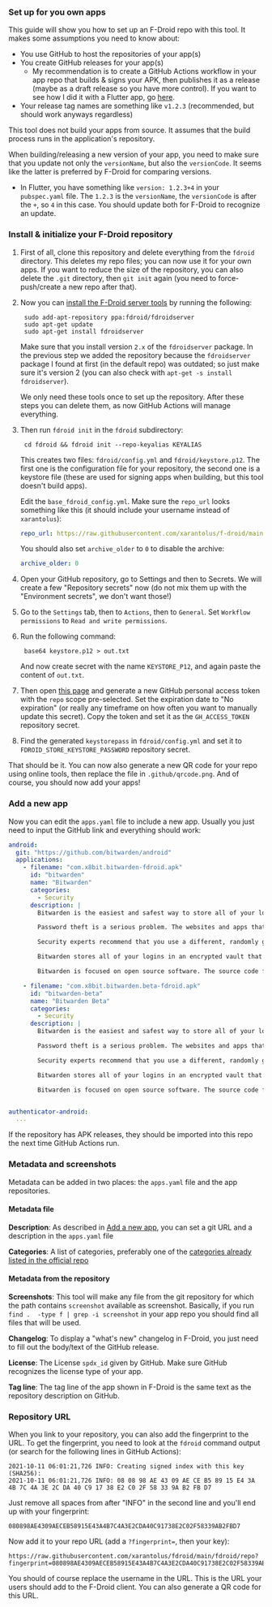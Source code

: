 ### Set up for you own apps
This guide will show you how to set up an F-Droid repo with this tool. It makes some assumptions you need to know about:
* You use GitHub to host the repositories of your app(s)
* You create GitHub releases for your app(s)
  * My recommendation is to create a GitHub Actions workflow in your app repo that builds & signs your APK, then publishes it as a release (maybe as a draft release so you have more control). If you want to see how I did it with a Flutter app, go [here](https://github.com/xarantolus/notality/blob/main/.github/workflows/android_build.yml).
* Your release tag names are something like `v1.2.3` (recommended, but should work anyways regardless)

This tool does not build your apps from source. It assumes that the build process runs in the application's repository.

When building/releasing a new version of your app, you need to make sure that you update not only the `versionName`, but also the `versionCode`. It seems like the latter is preferred by F-Droid for comparing versions.
* In Flutter, you have something like `version: 1.2.3+4` in your `pubspec.yaml` file. The `1.2.3` is the `versionName`, the `versionCode` is after the `+`, so `4` in this case. You should update both for F-Droid to recognize an update.

### Install & initialize your F-Droid repository
1. First of all, clone this repository and delete everything from the `fdroid` directory. This deletes my repo files; you can now use it for your own apps. If you want to reduce the size of the repository, you can also delete the `.git` directory, then `git init` again (you need to force-push/create a new repo after that).

2. Now you can [install the F-Droid server tools](https://f-droid.org/en/docs/Installing_the_Server_and_Repo_Tools/) by running the following:

        sudo add-apt-repository ppa:fdroid/fdroidserver
        sudo apt-get update
        sudo apt-get install fdroidserver

    Make sure that you install version `2.x` of the `fdroidserver` package. In the previous step we added the repository because the `fdroidserver` package I found at first (in the default repo) was outdated; so just make sure it's version 2 (you can also check with `apt-get -s install fdroidserver`).

    We only need these tools once to set up the repository. After these steps you can delete them, as now GitHub Actions will manage everything.

3. Then run `fdroid init` in the `fdroid` subdirectory:

        cd fdroid && fdroid init --repo-keyalias KEYALIAS

    This creates two files: `fdroid/config.yml` and `fdroid/keystore.p12`. The first one is the configuration file for your repository, the second one is a keystore file (these are used for signing apps when building, but this tool doesn't build apps).

    Edit the `base_fdroid_config.yml`. Make sure the `repo_url` looks something like this (it should include your username instead of `xarantolus`):

    ```yml
    repo_url: https://raw.githubusercontent.com/xarantolus/f-droid/main/fdroid/repo
    ```

    You should also set `archive_older` to `0` to disable the archive:

    ```yml
    archive_older: 0
    ```

4. Open your GitHub repository, go to Settings and then to Secrets. We will create a few "Repository secrets" now (do not mix them up with the "Environment secrets", we don't want those!)
5. Go to the `Settings` tab, then to `Actions`, then to `General`. Set `Workflow permissions` to `Read and write permissions`.

6. Run the following command:

        base64 keystore.p12 > out.txt

    And now create secret with the name `KEYSTORE_P12`, and again paste the content of `out.txt`.

7. Then open [this page](https://github.com/settings/tokens/new?description=f-droid%20repo&scopes=repo) and generate a new GitHub personal access token with the `repo` scope pre-selected. Set the expiration date to "No expiration" (or really any timeframe on how often you want to manually update this secret). Copy the token and set it as the `GH_ACCESS_TOKEN` repository secret.
8. Find the generated `keystorepass` in `fdroid/config.yml` and set it to `FDROID_STORE_KEYSTORE_PASSWORD` repository secret.

That should be it. You can now also generate a new QR code for your repo using online tools, then replace the file in `.github/qrcode.png`. And of course, you should now add your apps!

### Add a new app
Now you can edit the `apps.yaml` file to include a new app. Usually you just need to input the GitHub link and everything should work:

```yml
android:
  git: "https://github.com/bitwarden/android"
  applications:
    - filename: "com.x8bit.bitwarden-fdroid.apk"
      id: "bitwarden"
      name: "Bitwarden"
      categories:
        - Security
      description: |
        Bitwarden is the easiest and safest way to store all of your logins and passwords while conveniently keeping them synced between all of your devices.

        Password theft is a serious problem. The websites and apps that you use are under attack every day. Security breaches occur and your passwords are stolen. When you reuse the same passwords across apps and websites hackers can easily access your email, bank, and other important accounts.

        Security experts recommend that you use a different, randomly generated password for every account that you create. But how do you manage all those passwords? Bitwarden makes it easy for you to create, store, and access your passwords.

        Bitwarden stores all of your logins in an encrypted vault that syncs across all of your devices. Since it's fully encrypted before it ever leaves your device, only you have access to your data. Not even the team at Bitwarden can read your data, even if we wanted to. Your data is sealed with AES-256 bit encryption, salted hashing, and PBKDF2 SHA-256.

        Bitwarden is focused on open source software. The source code for Bitwarden is hosted on GitHub and everyone is free to review, audit, and contribute to the Bitwarden codebase.

    - filename: "com.x8bit.bitwarden.beta-fdroid.apk"
      id: "bitwarden-beta"
      name: "Bitwarden Beta"
      categories:
        - Security
      description: |
        Bitwarden is the easiest and safest way to store all of your logins and passwords while conveniently keeping them synced between all of your devices.

        Password theft is a serious problem. The websites and apps that you use are under attack every day. Security breaches occur and your passwords are stolen. When you reuse the same passwords across apps and websites hackers can easily access your email, bank, and other important accounts.

        Security experts recommend that you use a different, randomly generated password for every account that you create. But how do you manage all those passwords? Bitwarden makes it easy for you to create, store, and access your passwords.

        Bitwarden stores all of your logins in an encrypted vault that syncs across all of your devices. Since it's fully encrypted before it ever leaves your device, only you have access to your data. Not even the team at Bitwarden can read your data, even if we wanted to. Your data is sealed with AES-256 bit encryption, salted hashing, and PBKDF2 SHA-256.

        Bitwarden is focused on open source software. The source code for Bitwarden is hosted on GitHub and everyone is free to review, audit, and contribute to the Bitwarden codebase.


authenticator-android:
  ...
```

If the repository has APK releases, they should be imported into this repo the next time GitHub Actions run.

### Metadata and screenshots
Metadata can be added in two places: the `apps.yaml` file and the app repositories.

#### Metadata file
**Description**: As described in [Add a new app](#add-a-new-app), you can set a git URL and a description in the `apps.yaml` file

**Categories**: A list of categories, preferably one of the [categories already listed in the official repo](https://f-droid.org/en/docs/Build_Metadata_Reference/#Categories)

#### Metadata from the repository
**Screenshots**: This tool will make any file from the git repository for which the path contains `screenshot` available as screenshot. Basically, if you run `find .  -type f | grep -i screenshot` in your app repo you should find all files that will be used.

**Changelog**: To display a "what's new" changelog in F-Droid, you just need to fill out the body/text of the GitHub release.

**License**: The License `spdx_id` given by GitHub. Make sure GitHub recognizes the license type of your app.

**Tag line**: The tag line of the app shown in F-Droid is the same text as the repository description on GitHub.


### Repository URL
When you link to your repository, you can also add the fingerprint to the URL.
To get the fingerprint, you need to look at the `fdroid` command output (or search for the following lines in GitHub Actions):

    2021-10-11 06:01:21,726 INFO: Creating signed index with this key (SHA256):
    2021-10-11 06:01:21,726 INFO: 08 08 98 AE 43 09 AE CE B5 89 15 E4 3A 4B 7C 4A 3E 2C DA 40 C9 17 38 E2 C0 2F 58 33 9A B2 FB D7

Just remove all spaces from after "INFO" in the second line and you'll end up with your fingerprint:

    080898AE4309AECEB58915E43A4B7C4A3E2CDA40C91738E2C02F58339AB2FBD7

Now add it to your repo URL (add a `?fingerprint=`, then your key):

    https://raw.githubusercontent.com/xarantolus/fdroid/main/fdroid/repo?fingerprint=080898AE4309AECEB58915E43A4B7C4A3E2CDA40C91738E2C02F58339AB2FBD7

You should of course replace the username in the URL. This is the URL your users should add to the F-Droid client. You can also generate a QR code for this URL.
